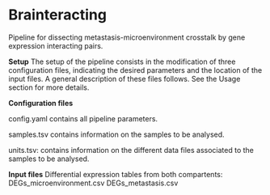 # Brainteracting
Pipeline for dissecting metastasis-microenvironment crosstalk by gene expression interacting pairs.

**Setup**
The setup of the pipeline consists in the modification of three configuration files, indicating the desired parameters and the location of the input files.
A general description of these files follows. See the Usage section for more details.

**Configuration files**


config.yaml contains all pipeline parameters.

samples.tsv contains information on the samples to be analysed.

units.tsv: contains information on the different data files associated to the samples to be analysed.

**Input files**
Differential expression tables from both compartents:
DEGs_microenvironment.csv
DEGs_metastasis.csv
